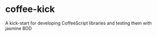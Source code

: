 coffee-kick
===========

A kick-start for developing CoffeeScript libraries and testing them with jasmine BDD